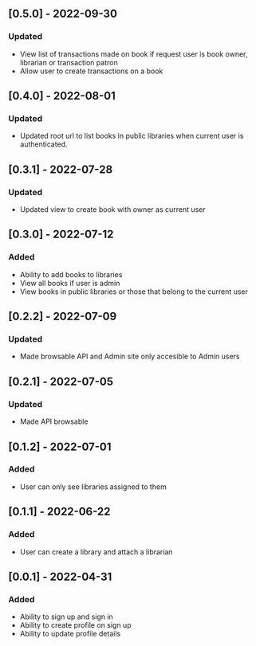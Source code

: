 ## [0.5.0] - 2022-09-30
### Updated
- View list of transactions made on book if request user is book owner, librarian or transaction patron
- Allow user to create transactions on a book

## [0.4.0] - 2022-08-01
### Updated
- Updated root url to list books in public libraries when current user is authenticated.

## [0.3.1] - 2022-07-28
### Updated
- Updated view to create book with owner as current user


## [0.3.0] - 2022-07-12
### Added
- Ability to add books to libraries
- View all books if user is admin
- View books in public libraries or those that belong to the current user

## [0.2.2] - 2022-07-09
### Updated
- Made browsable API and Admin site only accesible to Admin users

## [0.2.1] - 2022-07-05
### Updated
- Made API browsable

## [0.1.2] - 2022-07-01
### Added
- User can only see libraries assigned to them

## [0.1.1] - 2022-06-22
### Added
- User can create a library and attach a librarian

## [0.0.1] - 2022-04-31
### Added
- Ability to sign up and sign in
- Ability to create profile on sign up
- Ability to update profile details
